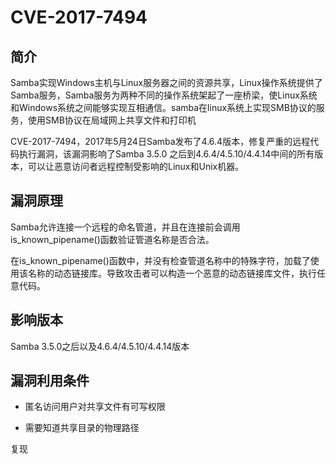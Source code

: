 # CVE-2017-7494

## 简介

Samba实现Windows主机与Linux服务器之间的资源共享，Linux操作系统提供了Samba服务，Samba服务为两种不同的操作系统架起了一座桥梁，使Linux系统和Windows系统之间能够实现互相通信。samba在linux系统上实现SMB协议的服务，使用SMB协议在局域网上共享文件和打印机

CVE-2017-7494，2017年5月24日Samba发布了4.6.4版本，修复严重的远程代码执行漏洞，该漏洞影响了Samba 3.5.0 之后到4.6.4/4.5.10/4.4.14中间的所有版本，可以让恶意访问者远程控制受影响的Linux和Unix机器。



## 漏洞原理

Samba允许连接一个远程的命名管道，并且在连接前会调用is_known_pipename()函数验证管道名称是否合法。

在is_known_pipename()函数中，并没有检查管道名称中的特殊字符，加载了使用该名称的动态链接库。导致攻击者可以构造一个恶意的动态链接库文件，执行任意代码。



## 影响版本

Samba 3.5.0之后以及4.6.4/4.5.10/4.4.14版本



## 漏洞利用条件

- 匿名访问用户对共享文件有可写权限

- 需要知道共享目录的物理路径



复现